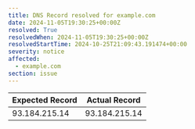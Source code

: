 ```yaml
---
title: DNS Record resolved for example.com
date: 2024-11-05T19:30:25+00:00Z
resolved: True
resolvedWhen: 2024-11-05T19:30:25+00:00Z
resolvedStartTime: 2024-10-25T21:09:43.191474+00:00
severity: notice
affected:
  - example.com
section: issue
---
```


| Expected Record  | Actual Record  |
|------------------|----------------|
| 93.184.215.14 | 93.184.215.14 |
